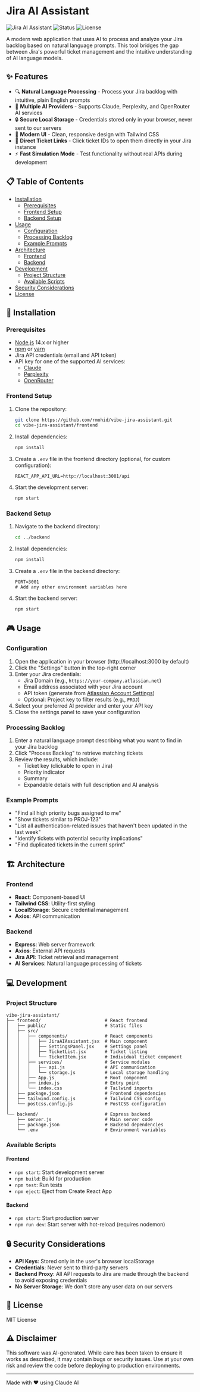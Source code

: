 # Jira AI Assistant

![Jira AI Assistant](https://img.shields.io/badge/Jira-AI%20Assistant-blue?style=for-the-badge&logo=jira&logoColor=white)
![Status](https://img.shields.io/badge/Status-Active-success?style=for-the-badge)
![License](https://img.shields.io/badge/License-MIT-yellow?style=for-the-badge)

A modern web application that uses AI to process and analyze your Jira backlog based on natural language prompts. This tool bridges the gap between Jira's powerful ticket management and the intuitive understanding of AI language models.

## ✨ Features

- 🔍 **Natural Language Processing** - Process your Jira backlog with intuitive, plain English prompts
- 🤖 **Multiple AI Providers** - Supports Claude, Perplexity, and OpenRouter AI services
- 🔒 **Secure Local Storage** - Credentials stored only in your browser, never sent to our servers
- 🎨 **Modern UI** - Clean, responsive design with Tailwind CSS
- 🔗 **Direct Ticket Links** - Click ticket IDs to open them directly in your Jira instance
- ⚡ **Fast Simulation Mode** - Test functionality without real APIs during development

## 📋 Table of Contents

- [Installation](#-installation)
  - [Prerequisites](#prerequisites)
  - [Frontend Setup](#frontend-setup)
  - [Backend Setup](#backend-setup)
- [Usage](#-usage)
  - [Configuration](#configuration)
  - [Processing Backlog](#processing-backlog)
  - [Example Prompts](#example-prompts)
- [Architecture](#-architecture)
  - [Frontend](#frontend)
  - [Backend](#backend)
- [Development](#-development)
  - [Project Structure](#project-structure)
  - [Available Scripts](#available-scripts)
- [Security Considerations](#-security-considerations)
- [License](#-license)

## 🚀 Installation

### Prerequisites

- [Node.js](https://nodejs.org/) 14.x or higher
- [npm](https://www.npmjs.com/) or [yarn](https://yarnpkg.com/)
- Jira API credentials (email and API token)
- API key for one of the supported AI services:
  - [Claude](https://anthropic.com/)
  - [Perplexity](https://perplexity.ai/)
  - [OpenRouter](https://openrouter.ai/)

### Frontend Setup

1. Clone the repository:
   ```bash
   git clone https://github.com/rmohid/vibe-jira-assistant.git
   cd vibe-jira-assistant/frontend
   ```

2. Install dependencies:
   ```bash
   npm install
   ```

3. Create a `.env` file in the frontend directory (optional, for custom configuration):
   ```
   REACT_APP_API_URL=http://localhost:3001/api
   ```

4. Start the development server:
   ```bash
   npm start
   ```

### Backend Setup

1. Navigate to the backend directory:
   ```bash
   cd ../backend
   ```

2. Install dependencies:
   ```bash
   npm install
   ```

3. Create a `.env` file in the backend directory:
   ```
   PORT=3001
   # Add any other environment variables here
   ```

4. Start the backend server:
   ```bash
   npm start
   ```

## 🎮 Usage

### Configuration

1. Open the application in your browser (http://localhost:3000 by default)
2. Click the "Settings" button in the top-right corner
3. Enter your Jira credentials:
   - Jira Domain (e.g., `https://your-company.atlassian.net`)
   - Email address associated with your Jira account
   - API token (generate from [Atlassian Account Settings](https://id.atlassian.com/manage-profile/security/api-tokens))
   - Optional: Project key to filter results (e.g., `PROJ`)
4. Select your preferred AI provider and enter your API key
5. Close the settings panel to save your configuration

### Processing Backlog

1. Enter a natural language prompt describing what you want to find in your Jira backlog
2. Click "Process Backlog" to retrieve matching tickets
3. Review the results, which include:
   - Ticket key (clickable to open in Jira)
   - Priority indicator
   - Summary
   - Expandable details with full description and AI analysis

### Example Prompts

- "Find all high priority bugs assigned to me"
- "Show tickets similar to PROJ-123"
- "List all authentication-related issues that haven't been updated in the last week"
- "Identify tickets with potential security implications"
- "Find duplicated tickets in the current sprint"

## 🏗️ Architecture

### Frontend

- **React**: Component-based UI
- **Tailwind CSS**: Utility-first styling
- **LocalStorage**: Secure credential management
- **Axios**: API communication

### Backend

- **Express**: Web server framework
- **Axios**: External API requests
- **Jira API**: Ticket retrieval and management
- **AI Services**: Natural language processing of tickets

## 💻 Development

### Project Structure

```
vibe-jira-assistant/
├── frontend/                        # React frontend
│   ├── public/                      # Static files
│   ├── src/
│   │   ├── components/              # React components
│   │   │   ├── JiraAIAssistant.jsx  # Main component
│   │   │   ├── SettingsPanel.jsx    # Settings panel
│   │   │   ├── TicketList.jsx       # Ticket listing
│   │   │   └── TicketItem.jsx       # Individual ticket component
│   │   ├── services/                # Service modules
│   │   │   ├── api.js               # API communication
│   │   │   └── storage.js           # Local storage handling
│   │   ├── App.js                   # Root component
│   │   ├── index.js                 # Entry point
│   │   └── index.css                # Tailwind imports
│   ├── package.json                 # Frontend dependencies
│   ├── tailwind.config.js           # Tailwind CSS config
│   └── postcss.config.js            # PostCSS configuration
│
└── backend/                         # Express backend
    ├── server.js                    # Main server code
    ├── package.json                 # Backend dependencies
    └── .env                         # Environment variables
```

### Available Scripts

#### Frontend

- `npm start`: Start development server
- `npm build`: Build for production
- `npm test`: Run tests
- `npm eject`: Eject from Create React App

#### Backend

- `npm start`: Start production server
- `npm run dev`: Start server with hot-reload (requires nodemon)

## 🔒 Security Considerations

- **API Keys**: Stored only in the user's browser localStorage
- **Credentials**: Never sent to third-party servers
- **Backend Proxy**: All API requests to Jira are made through the backend to avoid exposing credentials
- **No Server Storage**: We don't store any user data on our servers

## 📄 License

MIT License

## ⚠️ Disclaimer

This software was AI-generated. While care has been taken to ensure it works as described, it may contain bugs or security issues. Use at your own risk and review the code before deploying to production environments.

---

Made with ❤️ using Claude AI
